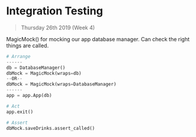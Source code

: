 # Integration Testing

> Thursday 26th 2019 (Week 4)

MagicMock() for mocking our app database manager. Can check the right things are called.

```python
# Arrange
------
db = DatabaseManager()
dbMock = MagicMock(wraps=db)
--OR--
dbMock = MagicMock(wraps=DatabaseManager)
------
app = app.App(db)

# Act
app.exit()

# Assert
dbMock.saveDrinks.assert_called()
```

